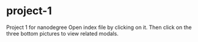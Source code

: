 # project-1
Project 1 for nanodegree
Open index file by clicking on it. Then click on the three bottom pictures to view related modals.
